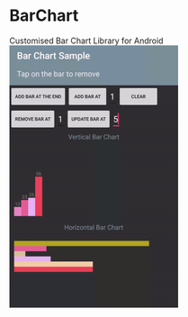 # BarChart
Customised Bar Chart Library for Android <br/>
<img src="/screenshot/bar_chart_new.gif" width="300" height="466">

